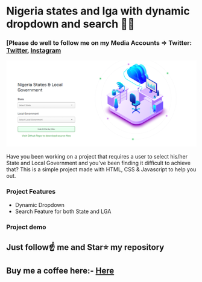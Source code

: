 # Nigeria states and lga with dynamic dropdown and search 🚀🚀

### [Please do well to follow me on my Media Accounts => Twitter: [Twitter](https://twitter.com/jaykosai), [Instagram](https://www.instagram.com/wizdev_/)

![image](https://github.com/WisdomAyo/Nigeria-states-and-lga-with-dynamic-dropdown/blob/master/Screenshot%202023-01-13%20193142.png)


Have you been working on a project that requires a user to select his/her State and Local Government and you've been finding it difficult to achieve that? This is a simple project made with HTML, CSS & Javascript to help you out.

### Project Features

- Dynamic Dropdown
- Search Feature for both State and LGA

### Project demo


## Just follow☝️ me and Star⭐ my repository 

## Buy me a coffee here:- [Here](https://flutterwave.com/pay/wizdev)

